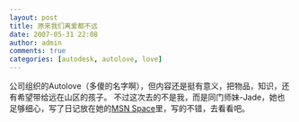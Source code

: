 ```yaml
---
layout: post
title: 原来我们离爱都不远
date: 2007-05-31 22:08
author: admin
comments: true
categories: [autodesk, autolove, love]
---
```

公司组织的Autolove（多傻的名字啊），但内容还是挺有意义，把物品，知识，还有希望带给远在山区的孩子。
不过这次去的不是我，而是同门师妹-Jade，她也足够细心，写了日记放在她的<a href="http://liulu1116.spaces.live.com/blog/cns!FF98B186D343D59!529.entry">MSN Space</a>里，写的不错，去看看吧。
